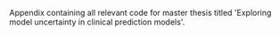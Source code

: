 Appendix containing all relevant code for master thesis titled 'Exploring model uncertainty in clinical prediction models'.
